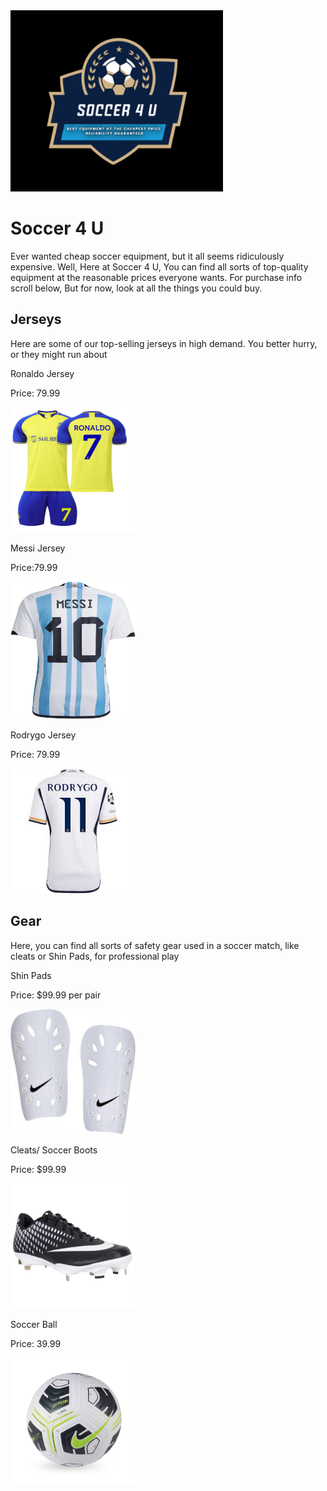 <!DOCTYPE html>
<html>
<body>

<img src="Screenshot 2024-11-13 115001.jpg" width=340 Height=290/>

<h1>Soccer 4 U</h1>

<p>Ever wanted cheap soccer equipment, but it all seems ridiculously expensive. Well, Here at Soccer 4 U, You can find all sorts of top-quality equipment at the reasonable prices everyone wants. For purchase info scroll below, But for now, look at all the things you could buy.</p>

<h2> Jerseys </h2>

<p> Here are some of our top-selling jerseys in high demand. You better hurry, or they might run about </p>

Ronaldo Jersey

Price: 79.99

<img src="Mens-Youths-2022-Al-NASSR-FC-Soccer-Jersey-7-Fans-Jerseys-Football-Team-Shirts_bc7198b5-3948-4ffa-83bc-12300bf46c6c.63ddb49a6b22182800ed6cb9ddfdc25c.jpg" width="200" height="200"/>

Messi Jersey

Price:79.99

<img src="ETYGHF56-lionel-messi-10-argentina-home-soccer.jpg" width=200 height=220/>

Rodrygo Jersey

Price: 79.99

<img src="Rodri.jpg" width=200 height=200/>

<h2> Gear </h2>

<p>Here, you can find all sorts of safety gear used in a soccer match, like cleats or Shin Pads, for professional play</p>

Shin Pads

Price: $99.99 per pair

<img src="download.jpg" width=200 height=200/>

Cleats/ Soccer Boots

Price: $99.99

<img src="nike-baseball-footwear-mens-lunar-vapor-ultrafly-elite-2-black-white_1024x1024.webp" width=200 height=200/>

Soccer Ball

Price: 39.99

<img src="9-255-4.webp" width=200 height=200/>

</body>
</html>
